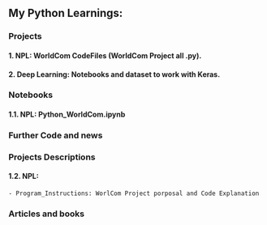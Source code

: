 ## My Python Learnings:

### Projects
  #### 1. NPL: WorldCom CodeFiles (WorldCom Project all .py). 
  #### 2. Deep Learning: Notebooks and dataset to work with Keras.

### Notebooks
  #### 1.1. NPL: Python_WorldCom.ipynb

### Further Code and news

### Projects Descriptions
  #### 1.2. NPL: 
    - Program_Instructions: WorlCom Project porposal and Code Explanation
    
### Articles and books
